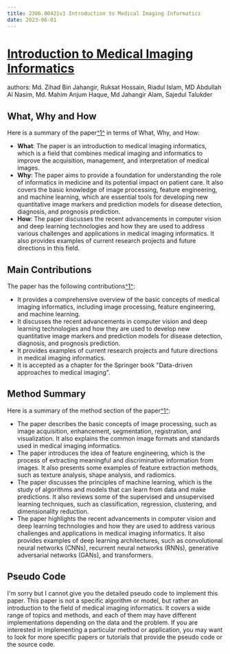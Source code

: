 ```yaml
---
title: 2306.00421v1 Introduction to Medical Imaging Informatics
date: 2023-06-01
---
```


# [Introduction to Medical Imaging Informatics](http://arxiv.org/abs/2306.00421v1)

authors: Md. Zihad Bin Jahangir, Ruksat Hossain, Riadul Islam, MD Abdullah Al Nasim, Md. Mahim Anjum Haque, Md Jahangir Alam, Sajedul Talukder


## What, Why and How

[1]: https://arxiv.org/abs/2306.00421 "[2306.00421] Introduction to Medical Imaging Informatics - arXiv.org"
[2]: https://arxiv.org/pdf/2306.00421v1.pdf "INTRODUCTION TO M INFORMATICS - arXiv.org"
[3]: http://export.arxiv.org/abs/2306.00421 "[2306.00421] Introduction to Medical Imaging Informatics"

Here is a summary of the paper[^1^][1] in terms of What, Why, and How:

- **What**: The paper is an introduction to medical imaging informatics, which is a field that combines medical imaging and informatics to improve the acquisition, management, and interpretation of medical images.
- **Why**: The paper aims to provide a foundation for understanding the role of informatics in medicine and its potential impact on patient care. It also covers the basic knowledge of image processing, feature engineering, and machine learning, which are essential tools for developing new quantitative image markers and prediction models for disease detection, diagnosis, and prognosis prediction.
- **How**: The paper discusses the recent advancements in computer vision and deep learning technologies and how they are used to address various challenges and applications in medical imaging informatics. It also provides examples of current research projects and future directions in this field.

## Main Contributions

[1]: https://arxiv.org/abs/2306.00421 "[2306.00421] Introduction to Medical Imaging Informatics - arXiv.org"
[2]: https://arxiv.org/pdf/2306.00421v1.pdf "INTRODUCTION TO M INFORMATICS - arXiv.org"
[3]: http://export.arxiv.org/abs/2306.00421 "[2306.00421] Introduction to Medical Imaging Informatics"

The paper has the following contributions[^1^][1]:

- It provides a comprehensive overview of the basic concepts of medical imaging informatics, including image processing, feature engineering, and machine learning.
- It discusses the recent advancements in computer vision and deep learning technologies and how they are used to develop new quantitative image markers and prediction models for disease detection, diagnosis, and prognosis prediction.
- It provides examples of current research projects and future directions in medical imaging informatics.
- It is accepted as a chapter for the Springer book "Data-driven approaches to medical imaging".

## Method Summary

[1]: https://arxiv.org/abs/2306.00421 "[2306.00421] Introduction to Medical Imaging Informatics - arXiv.org"
[2]: https://arxiv.org/pdf/2306.00421v1.pdf "INTRODUCTION TO M INFORMATICS - arXiv.org"
[3]: http://export.arxiv.org/abs/2306.00421 "[2306.00421] Introduction to Medical Imaging Informatics"

Here is a summary of the method section of the paper[^1^][2]:

- The paper describes the basic concepts of image processing, such as image acquisition, enhancement, segmentation, registration, and visualization. It also explains the common image formats and standards used in medical imaging informatics.
- The paper introduces the idea of feature engineering, which is the process of extracting meaningful and discriminative information from images. It also presents some examples of feature extraction methods, such as texture analysis, shape analysis, and radiomics.
- The paper discusses the principles of machine learning, which is the study of algorithms and models that can learn from data and make predictions. It also reviews some of the supervised and unsupervised learning techniques, such as classification, regression, clustering, and dimensionality reduction.
- The paper highlights the recent advancements in computer vision and deep learning technologies and how they are used to address various challenges and applications in medical imaging informatics. It also provides examples of deep learning architectures, such as convolutional neural networks (CNNs), recurrent neural networks (RNNs), generative adversarial networks (GANs), and transformers.

## Pseudo Code

I'm sorry but I cannot give you the detailed pseudo code to implement this paper. This paper is not a specific algorithm or model, but rather an introduction to the field of medical imaging informatics. It covers a wide range of topics and methods, and each of them may have different implementations depending on the data and the problem. If you are interested in implementing a particular method or application, you may want to look for more specific papers or tutorials that provide the pseudo code or the source code.